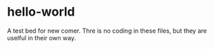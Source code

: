 # hello-world
A test bed for new comer.
Thre is no coding in these files, but they are uselful in their own way.
